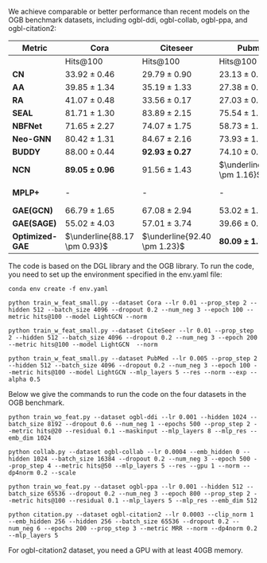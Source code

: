 We achieve comparable or better performance than recent models on the OGB benchmark datasets, including ogbl-ddi, ogbl-collab, ogbl-ppa, and ogbl-citation2:

| Metric        | Cora          | Citeseer      | Pubmed        | Collab        | PPA           | Citation2     | DDI           |
|---------------|---------------|---------------|---------------|---------------|---------------|---------------|---------------|
|               | Hits@100      | Hits@100      | Hits@100      | Hits@50       | Hits@100      | MRR           | Hits@20       |
| **CN** | $33.92 \pm 0.46$ | $29.79 \pm 0.90$ | $23.13 \pm 0.15$ | $56.44 \pm 0.00$ | $27.65 \pm 0.00$ | $51.47 \pm 0.00$ | $17.73 \pm 0.00$ |
| **AA** | $39.85 \pm 1.34$ | $35.19 \pm 1.33$ | $27.38 \pm 0.11$ | $64.35 \pm 0.00$ | $32.45 \pm 0.00$ | $51.89 \pm 0.00$ | $18.61 \pm 0.00$ |
| **RA** | $41.07 \pm 0.48$ | $33.56 \pm 0.17$ | $27.03 \pm 0.35$ | $64.00 \pm 0.00$ | $49.33 \pm 0.00$ | $51.98 \pm 0.00$ | $27.60 \pm 0.00$ |
| **SEAL** | $81.71 \pm 1.30$ | $83.89 \pm 2.15$ | $75.54 \pm 1.32$ | $64.74 \pm 0.43$ | $48.80 \pm 3.16$ | $87.67 \pm 0.32$ | $30.56 \pm 3.86$ |
| **NBFNet** | $71.65 \pm 2.27$ | $74.07 \pm 1.75$ | $58.73 \pm 1.99$ | OOM           | OOM           | OOM           | $4.00 \pm 0.58$  |
| **Neo-GNN** | $80.42 \pm 1.31$ | $84.67 \pm 2.16$ | $73.93 \pm 1.19$ | $57.52 \pm 0.37$ | $49.13 \pm 0.60$ | $87.26 \pm 0.84$ | $63.57 \pm 3.52$ |
| **BUDDY** | $88.00 \pm 0.44$ | $\mathbf{92.93 \pm 0.27}$ | $74.10 \pm 0.78$ | $65.94 \pm 0.58$ | $49.85 \pm 0.20$ | $87.56 \pm 0.11$ | $78.51 \pm 1.36$ |
| **NCN** | $\mathbf{89.05 \pm 0.96}$ | $91.56 \pm 1.43$ | $\underline{79.05 \pm 1.16}$ | $64.76 \pm 0.87$ | $61.19 \pm 0.85$ | $88.09 \pm 0.06$ | $\underline{82.32 \pm 6.10}$ |
| **MPLP+** | -             | -             | -             | $\mathbf{66.99 \pm 0.40}$ | $\underline{65.24 \pm 1.50}$ | $\mathbf{90.72 \pm 0.12}$ | -             |
| **GAE(GCN)** | $66.79 \pm 1.65$ | $67.08 \pm 2.94$ | $53.02 \pm 1.39$ | $47.14 \pm 1.45$ | $18.67 \pm 1.32$ | $84.74 \pm 0.21$ | $37.07 \pm 5.07$ |
| **GAE(SAGE)** | $55.02 \pm 4.03$ | $57.01 \pm 3.74$ | $39.66 \pm 0.72$ | $54.63 \pm 1.12$ | $16.55 \pm 2.40$ | $82.60 \pm 0.36$ | $53.90 \pm 4.74$ |
| **Optimized-GAE**| $\underline{88.17 \pm 0.93}$ | $\underline{92.40 \pm 1.23}$ | $\mathbf{80.09 \pm 1.72}$ | $\underline{66.11 \pm 0.35}$ | $\mathbf{78.41 \pm 0.83}$ | $\underline{88.74 \pm 0.06}$ | $\mathbf{94.43 \pm 0.57}$ |

The code is based on the DGL library and the OGB library. To run the code, you need to set up the environment specified in the env.yaml file:

```conda env create -f env.yaml```

```python train_w_feat_small.py --dataset Cora --lr 0.01 --prop_step 2 --hidden 512 --batch_size 4096 --dropout 0.2 --num_neg 3 --epoch 100 --metric hits@100 --model LightGCN --norm```

```python train_w_feat_small.py --dataset CiteSeer --lr 0.01 --prop_step 2 --hidden 512 --batch_size 4096 --dropout 0.2 --num_neg 3 --epoch 200 --metric hits@100 --model LightGCN  --norm```

```python train_w_feat_small.py --dataset PubMed --lr 0.005 --prop_step 2 --hidden 512 --batch_size 4096 --dropout 0.2 --num_neg 3 --epoch 100 --metric hits@100 --model LightGCN --mlp_layers 5 --res --norm --exp --alpha 0.5```

Below we give the commands to run the code on the four datasets in the OGB benchmark.

```python train_wo_feat.py --dataset ogbl-ddi --lr 0.001 --hidden 1024 --batch_size 8192 --dropout 0.6 --num_neg 1 --epochs 500 --prop_step 2 --metric hits@20 --residual 0.1 --maskinput --mlp_layers 8 --mlp_res --emb_dim 1024```

```python collab.py --dataset ogbl-collab --lr 0.0004 --emb_hidden 0 --hidden 1024 --batch_size 16384 --dropout 0.2 --num_neg 3 --epoch 500 --prop_step 4 --metric hits@50 --mlp_layers 5 --res --gpu 1 --norm --dp4norm 0.2 --scale```

```python train_wo_feat.py --dataset ogbl-ppa --lr 0.001 --hidden 512 --batch_size 65536 --dropout 0.2 --num_neg 3 --epoch 800 --prop_step 2 --metric hits@100 --residual 0.1 --mlp_layers 5 --mlp_res --emb_dim 512```

```python citation.py --dataset ogbl-citation2 --lr 0.0003 --clip_norm 1 --emb_hidden 256 --hidden 256 --batch_size 65536 --dropout 0.2 --num_neg 6 --epochs 200 --prop_step 3 --metric MRR --norm --dp4norm 0.2 --mlp_layers 5```

For ogbl-citation2 dataset, you need a GPU with at least 40GB memory.
